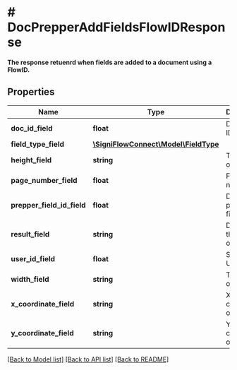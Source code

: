 # # DocPrepperAddFieldsFlowIDResponse

#### The response retuenrd when fields are added to a document using a FlowID.

## Properties

Name | Type | Description | Notes
------------ | ------------- | ------------- | -------------
**doc_id_field** | **float** | Document ID. |
**field_type_field** | [**\SigniFlowConnect\Model\FieldType**](FieldType.md) |  |
**height_field** | **string** | The height of the field. |
**page_number_field** | **float** | Field page number. |
**prepper_field_id_field** | **float** | Document prepper field ID. |
**result_field** | **string** | Displays the result of the call. |
**user_id_field** | **float** | SigniFlow User ID |
**width_field** | **string** | The width of the field. |
**x_coordinate_field** | **string** | X-coordinates of the field. |
**y_coordinate_field** | **string** | Y-coordinates of the field. |

[[Back to Model list]](../../README.md#models) [[Back to API list]](../../README.md#endpoints) [[Back to README]](../../README.md)

